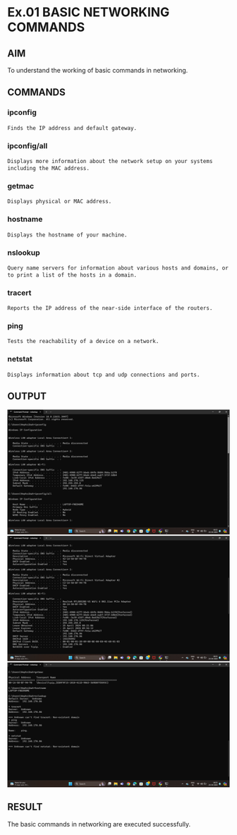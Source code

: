 # Ex.01 BASIC NETWORKING COMMANDS
## AIM
  To understand the working of basic commands in networking.

## COMMANDS
### ipconfig
    Finds the IP address and default gateway.
    
### ipconfig/all
    Displays more information about the network setup on your systems including the MAC address.

### getmac
    Displays physical or MAC address.

### hostname
    Displays the hostname of your machine.
    
### nslookup
    Query name servers for information about various hosts and domains, or to print a list of the hosts in a domain.
    
### tracert
    Reports the IP address of the near-side interface of the routers.

### ping
    Tests the reachability of a device on a network. 

### netstat
    Displays information about tcp and udp connections and ports.

## OUTPUT
![alt text](<Screenshot (3).png>) ![alt text](<Screenshot (4).png>) ![alt text](<Screenshot (5).png>)
## RESULT
  The basic commands in networking are executed successfully.
